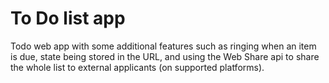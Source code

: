 # To Do list app

Todo web app with some additional features such as ringing when an item is due, state being stored in the URL, and using the Web Share api to share the whole list to external applicants (on supported platforms).


